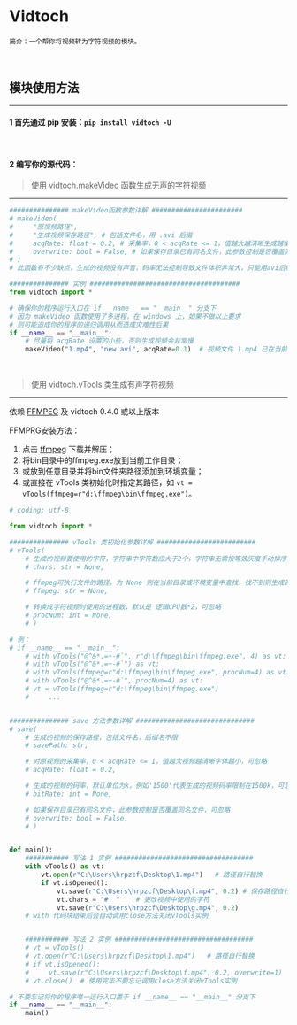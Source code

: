 # Vidtoch

`简介：一个帮你将视频转为字符视频的模块。`

<br>

## 模块使用方法

------

#### 1 首先通过 pip 安装：`pip install vidtoch -U`

<br>

#### 2 编写你的源代码：

> 使用 vidtoch.makeVideo 函数生成无声的字符视频

------

```python
############### makeVideo函数参数详解 #######################
# makeVideo(
#     "原视频路径",
#     "生成视频保存路径", # 包括文件名，用 .avi 后缀
#     acqRate: float = 0.2, # 采集率，0 < acqRate <= 1，值越大越清晰生成越慢
#     overwrite: bool = False, # 如果保存目录已有同名文件，此参数控制是否覆盖同名文件
# )
# 此函数有不少缺点，生成的视频没有声音，码率无法控制导致文件体积非常大，只能用avi后缀

############### 实例 ######################################
from vidtoch import *

# 确保你的程序运行入口在 if __name__ == "__main__" 分支下
# 因为 makeVideo 函数使用了多进程，在 windows 上，如果不做以上要求
# 则可能造成你的程序的递归调用从而造成灾难性后果
if __name__ == "__main__":
    # 尽量将 acqRate 设置的小些，否则生成视频会非常慢
    makeVideo("1.mp4", "new.avi", acqRate=0.1)  # 视频文件 1.mp4 已在当前工作目录中
```

<br>

> 使用 vidtoch.vTools 类生成有声字符视频

------

依赖 [FFMPEG][1] 及 vidtoch 0.4.0 或以上版本

FFMPRG安装方法：

1. 点击 [ffmpeg][2] 下载并解压；
2. 将bin目录中的ffmpeg.exe放到当前工作目录；
3. 或放到任意目录并将bin文件夹路径添加到环境变量；
4. 或直接在 vTools 类初始化时指定其路径，如 `vt = vTools(ffmpeg=r"d:\ffmpeg\bin\ffmpeg.exe")`。

```python
# coding: utf-8

from vidtoch import *

############### vTools 类初始化参数详解 #########################
# vTools(
    # 生成的视频要使用的字符，字符串中字符数应大于2个，字符串无需按等效灰度手动排序，可忽略
    # chars: str = None,

    # ffmpeg可执行文件的路径，为 None 则在当前目录或环境变量中查找，找不到则生成的视频无声音，可忽略
    # ffmpeg: str = None,

    # 转换成字符视频时使用的进程数，默认是 逻辑CPU数*2，可忽略
    # procNum: int = None,
    # )

# 例：
# if __name__ == "__main__":
    # with vTools("@^&*.=+-#`", r"d:\ffmpeg\bin\ffmpeg.exe", 4) as vt:
    # with vTools("@^&*.=+-#`") as vt:
    # with vTools(ffmpeg=r"d:\ffmpeg\bin\ffmpeg.exe", procNum=4) as vt:
    # with vTools("@^&*.=+-#`", procNum=4) as vt:
    # vt = vTools(ffmpeg=r"d:\ffmpeg\bin\ffmpeg.exe")
    #     ...


############### save 方法参数详解 ##############################
# save(
    # 生成的视频的保存路径，包括文件名，后缀名不限
    # savePath: str,    

    # 对原视频的采集率，0 < acqRate <= 1，值越大视频越清晰字体越小，可忽略
    # acqRate: float = 0.2, 

    # 生成的视频的码率，默认单位为k，例如'1500'代表生成的视频码率限制在1500k，可忽略
    # bitRate: int = None,  

    # 如果保存目录已有同名文件，此参数控制是否覆盖同名文件，可忽略
    # overwrite: bool = False,  
    # )


def main():
    ########### 写法 1 实例 ###################################
    with vTools() as vt:
        vt.open(r"C:\Users\hrpzcf\Desktop\1.mp4")   # 路径自行替换
        if vt.isOpened():
            vt.save(r"C:\Users\hrpzcf\Desktop\f.mp4", 0.2) # 保存路径自行替换
            vt.chars = "#. "    # 更改视频中使用的字符
            vt.save(r"C:\Users\hrpzcf\Desktop\g.mp4", 0.2)
    # with 代码块结束后会自动调用close方法关闭vTools实例


    ########### 写法 2 实例 ###################################
    # vt = vTools()
    # vt.open(r"C:\Users\hrpzcf\Desktop\1.mp4")   # 路径自行替换
    # if vt.isOpened():
    #     vt.save(r"C:\Users\hrpzcf\Desktop\f.mp4", 0.2, overwrite=1)   # # 保存路径自行替换
    # vt.close()  # 使用完毕不要忘记调用close方法关闭vTools实例

# 不要忘记将你的程序唯一运行入口置于 if __name__ == "__main__" 分支下
if __name__ == "__main__":
    main()

```

[1]: https://www.gyan.dev/ffmpeg/builds/
[2]: https://www.gyan.dev/ffmpeg/builds/ffmpeg-release-full.7z

